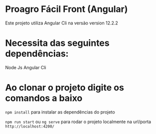 # Proagro Fácil Front (Angular)
Este projeto utiliza Angular Cli na versão version 12.2.2

# Necessita das seguintes dependências:
Node Js
Angular Cli

# Ao clonar o projeto digite os comandos a baixo

`npm install` para instalar as dependências do projeto

`npm run start` ou `ng serve` para rodar o projeto localmente na url/porta `http://localhost:4200/`
